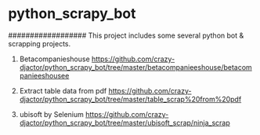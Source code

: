 # python_scrapy_bot
##################
This project includes some several python bot & scrapping projects.
1) Betacompanieshouse
   https://github.com/crazy-djactor/python_scrapy_bot/tree/master/betacompanieeshouse/betacompanieeshousee
   
2) Extract table data from pdf
   https://github.com/crazy-djactor/python_scrapy_bot/tree/master/table_scrap%20from%20pdf
   
3) ubisoft by Selenium
   https://github.com/crazy-djactor/python_scrapy_bot/tree/master/ubisoft_scrap/ninja_scrap
